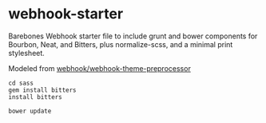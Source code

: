 webhook-starter
===============
Barebones Webhook starter file to include grunt and bower components for Bourbon, Neat, and Bitters, plus normalize-scss, and a minimal print stylesheet.

Modeled from [webhook/webhook-theme-preprocessor](https://github.com/webhook/webhook-theme-preprocessor)

```
cd sass
gem install bitters
install bitters

```

``` bower update ```
